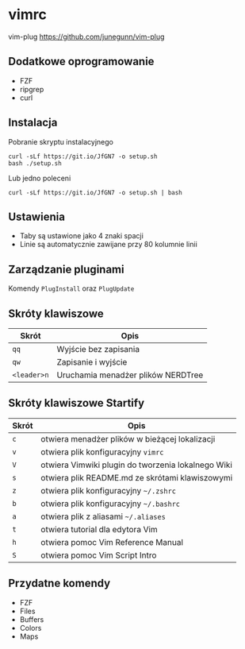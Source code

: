 # vimrc

vim-plug https://github.com/junegunn/vim-plug

## Dodatkowe oprogramowanie

- FZF
- ripgrep
- curl

## Instalacja

Pobranie skryptu instalacyjnego

```
curl -sLf https://git.io/JfGN7 -o setup.sh
bash ./setup.sh
```

Lub jedno poleceni

```
curl -sLf https://git.io/JfGN7 -o setup.sh | bash
```

## Ustawienia

- Taby są ustawione jako 4 znaki spacji
- Linie są automatycznie zawijane przy 80 kolumnie linii


## Zarządzanie pluginami

Komendy `PlugInstall` oraz `PlugUpdate`

## Skróty klawiszowe

| Skrót       | Opis                               |
|-------------|------------------------------------|
| `qq`        | Wyjście bez zapisania              |
| `qw`        | Zapisanie i wyjście                |
| `<leader>n` | Uruchamia menadżer plików NERDTree |

## Skróty klawiszowe Startify

| Skrót | Opis                                               |
|-------|----------------------------------------------------|
| `c`   | otwiera menadżer plików w bieżącej lokalizacji     |
| `v`   | otwiera plik konfiguracyjny `vimrc`                |
| `V`   | otwiera Vimwiki plugin do tworzenia lokalnego Wiki |
| `s`   | otwiera plik README.md ze skrótami klawiszowymi    |
| `z`   | otwiera plik konfiguracyjny `~/.zshrc`             |
| `b`   | otwiera plik konfiguracyjny `~/.bashrc`            |
| `a`   | otwiera plik z aliasami `~/.aliases`               |
| `t`   | otwiera tutorial dla edytora Vim                   |
| `h`   | otwiera pomoc Vim Reference Manual                 |
| `S`   | otwiera pomoc Vim Script Intro                     |

## Przydatne komendy

- FZF
- Files
- Buffers
- Colors
- Maps
